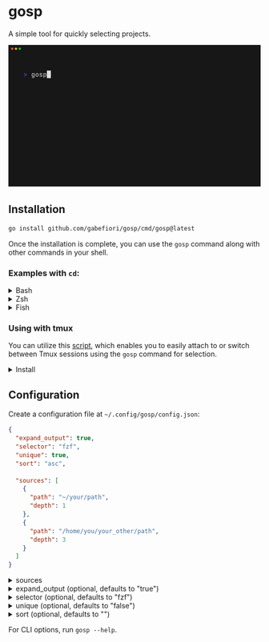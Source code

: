 # gosp
A simple tool for quickly selecting projects.

<img alt="Demo" src="examples/demo.gif" width="600" />

## Installation
```sh
go install github.com/gabefiori/gosp/cmd/gosp@latest
```

Once the installation is complete, you can use the `gosp` command along with other commands in your shell.

### Examples with `cd`:

<details>
<summary>Bash</summary>

> Add to your `~/.bashrc` file:
>
> ```sh
> alias fp='cd "$(gosp)"'
> ```

</details>

<details>
<summary>Zsh</summary>

> Add to your `~/.zshrc` file:
>
> ```sh
> alias fp='cd "$(gosp)"'
> ```

</details>

<details>
<summary>Fish</summary>

> Add to your `~/config.fish` file:
>
> ```fish
> alias fp "cd (gosp)"
> ```

</details>

### Using with tmux
You can utilize this [script](/scripts/gosp-tmux.sh), which enables you to easily attach to or switch between Tmux sessions using the `gosp` command for selection.

<details>
<summary>Install</summary>

>```sh
>sudo wget -O /usr/local/bin/tms https://raw.githubusercontent.com/gabefiori/gosp/refs/heads/main/scripts/gosp-tmux.sh
>sudo chmod +x /usr/local/bin/tms
>```

</details>

## Configuration
Create a configuration file at `~/.config/gosp/config.json`:

```json
{
  "expand_output": true,
  "selector": "fzf",
  "unique": true,
  "sort": "asc",

  "sources": [
    {
      "path": "~/your/path",
      "depth": 1
    },
    {
      "path": "/home/you/your_other/path",
      "depth": 3
    }
  ]
}
```

<details>
<summary>sources</summary>

>  An array of source objects that specify the paths to search and their respective depth levels.
>
> Each source object should contain:
> - **`path`**: The directory path to search.
> - **`depth`**: The depth level for searching within the specified path.

</details>

<details>
<summary>expand_output (optional, defaults to "true")</summary>

> Determines whether the output should be expanded to show additional details. Set to `false` to display only the basic information.

</details>

<details>
<summary>selector (optional, defaults to "fzf")</summary>

> Specifies the tool used for displaying projects. Available options are:
> - `fzf`: A command-line fuzzy finder.
> - `fzy`: A faster alternative to `fzf`.

</details>

<details>
<summary>unique (optional, defaults to "false")</summary>

> When set to `true`, the output will only display unique values. Note that enabling this option may slightly impact performance.

</details>

<details>
<summary>sort (optional, defaults to "")</summary>

> Defines the order in which the output is sorted. Available options are:
> - `asc`: Sorts the output in ascending order.
> - `desc`: Sorts the output in descending order.
>
> Enabling sorting may also have a slight impact on performance.

</details>

For CLI options, run `gosp --help`.
